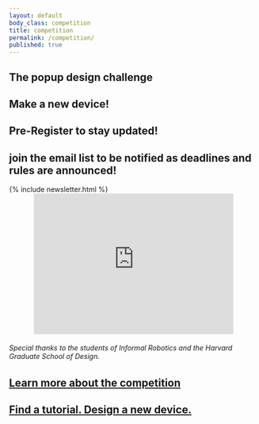 ```yaml
---
layout: default
body_class: competition
title: competition
permalink: /competition/
published: true
---
```


<!--<div class="section-wrapper alpha" data-center="background-position: 50% -100px;" data-top-bottom="background-position: 50% 300px;" data-anchor-target=".alpha">
-->
<div class="section-wrapper alpha">
  <section>
  <h1 class="centered">The <strong>popup</strong> design challenge</h1>
  <h2 class="centered"><strong>Make a new device!</strong></h2>
  </section>
</div>

<div class="section-wrapper charlie">
  <section>
    <h1 class="centered">Pre-Register to stay updated!</h1>
    <h2 class="centered">join the email list to be notified as deadlines and rules are announced!</h2>
    {% include newsletter.html %}
  </section>
</div>

<div class="section-wrapper bravo">
  <section>
  <style>.embed-container { position: relative; padding-bottom: 56.25%; height: 0; overflow: hidden; max-width: 80%; margin-left: 10%; margin-right: 10%} .embed-container iframe, .embed-container object, .embed-container embed { position: absolute; top: 0; left: 0; width: 100%; height: 100%; }</style>
  <div class='embed-container'>
    <iframe src='https://player.vimeo.com/video/131475762' frameborder='0' webkitAllowFullScreen mozallowfullscreen allowFullScreen></iframe>
  </div>
  <div class="centered">
  <h6>Special thanks to the students of <em>Informal Robotics</em> and the Harvard Graduate School of Design.</h6>
  </div>
  </section>
</div>

<!--
<div class="section-wrapper bravo">
  <section>
    <div class="centered">
      <h2>This is a test</h2>
    </div>
  </section>
</div>
-->

<div class="section-wrapper delta">
  <section>
    <div class="half centered">
      <h2><a href ="{{site.url}}/contest/introduction">Learn more about the competition</a></h2>
    </div>
    <div class="half centered omega">
      <h2><a href ="{{site.url}}/tutorials/popupcad-overview">Find a tutorial. Design a new device.</a></h2>
    </div>
  </section>
</div>

<style>

@media (max-width: 719px) {

  .alpha{
    background:#336699;
  }
}


@media (min-width: 720px) {

  .alpha{
    background:linear-gradient( rgba( 51, 102, 153, 0.5), rgba( 51, 102, 153, 0.5) ), url({{ site.image_dir }}/printapede_desktop.jpg) no-repeat;
  }
}

</style>
